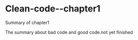 # Clean-code--chapter1
Summary of chapter1

The summary about bad code and good code.not yet finished

